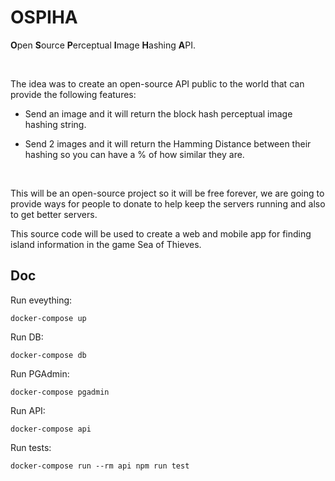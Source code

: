 # OSPIHA

**O**pen **S**ource **P**erceptual **I**mage **H**ashing **A**PI.

<br />

The idea was to create an open-source API public to the world that can provide the following features:

- Send an image and it will return the block hash perceptual image hashing string.

- Send 2 images and it will return the Hamming Distance between their hashing so you can have a % of how similar they are.

<br />

This will be an open-source project so it will be free forever, we are going to provide ways for people to donate to help keep the servers running and also to get better servers.

This source code will be used to create a web and mobile app for finding island information in the game Sea of Thieves.

## Doc

Run eveything:
```
docker-compose up
```
Run DB:
```
docker-compose db
```
Run PGAdmin:
```
docker-compose pgadmin
```
Run API:
```
docker-compose api
```
Run tests:
```
docker-compose run --rm api npm run test
```
